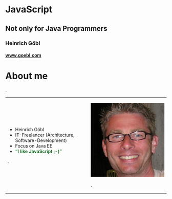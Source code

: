 
# JavaScript

## Not only for Java Programmers

### Heinrich Göbl

#### www.goebl.com


# About me

.<table><tr><td>

 * Heinrich Göbl
 * IT-Freelancer (Architecture, Software-Development)
 * Focus on Java EE
 * <span style="color: #277633; font-weight: bold">&ldquo;I like JavaScript ;-)&rdquo;</span>

.</td><td style="padding-left: 1em">

<img src="media/hgoebl-480x480.jpg" class="scaled-centered">

.</td></tr></table>

